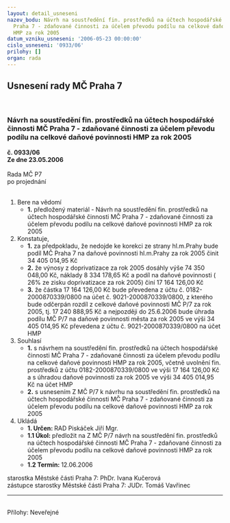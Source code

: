 ```yaml
---
layout: detail_usneseni
nazev_bodu: Návrh na soustředění fin. prostředků na účtech hospodářské činnosti MČ
  Praha 7 - zdaňované činnosti za účelem převodu podílu na celkové daňové povinnosti
  HMP za rok 2005
datum_vzniku_usneseni: '2006-05-23 00:00:00'
cislo_usneseni: '0933/06'
prilohy: []
organ: rada
---
```

<div id="ucUsn_pList" class="usn">
	<span><h2>Usnesení rady MČ Praha 7 </h2>
<br></span><div class="standBody">
<span><h3>Návrh na soustředění fin. prostředků na účtech hospodářské činnosti MČ Praha 7 - zdaňované činnosti za účelem převodu podílu na celkové daňové povinnosti HMP za rok 2005</h3></span><div class="center">
		<strong>č. 0933/06</strong><br>
	</div>
<div class="center">
		<strong>Ze dne 23.05.2006</strong><br><br>
	</div>Rada MČ P7<br> po projednání<br><br><ol>
<li>Bere na vědomí<ul><li>
<strong>1.</strong> předložený materiál - Návrh na soustředění fin. prostředků na účtech hospodářské činnosti MČ Praha 7 - zdaňované činnosti za účelem převodu podílu na celkové daňové povinnosti HMP za rok 2005</li></ul>
</li>
<li>Konstatuje,<ul>
<li>
<strong>1.</strong> za předpokladu, že nedojde ke korekci ze strany hl.m.Prahy bude podíl MČ Praha 7 na daňové povinnosti hl.m.Prahy za rok 2005 činit 34 405 014,95 Kč</li>
<li>
<strong>2.</strong> že výnosy z doprivatizace za rok 2005 dosáhly výše 74 350 048,00 Kč, náklady 8 334 178,65 Kč a podíl na daňové povinnosti ( 26% ze zisku doprivatizace za rok 2005) činí 17 164 126,00 Kč </li>
<li>
<strong>3.</strong> že částka 17 164 126,00 Kč bude převedena z účtu č. 0182-2000870339/0800 na účet č. 9021-2000870339/0800, z kterého bude odčerpán rozdíl z celkové daňové povinnosti MČ P/7 za rok 2005, tj. 17 240 888,95 Kč a nejpozději do 25.6.2006 bude úhrada podílu MČ P/7 na daňové povinnosti města za rok 2005 ve výši 34 405 014,95 Kč převedena z účtu č. 9021-2000870339/0800 na účet HMP         </li>
</ul>
</li>
<li>Souhlasí<ul>
<li>
<strong>1.</strong> s návrhem na soustředění fin. prostředků na účtech hospodářské činnosti MČ Praha 7 - zdaňované činnosti za účelem převodu podílu na celkové daňové povinnosti HMP za rok 2005, včetně uvolnění fin. prostředků z účtu 0182-2000870339/0800 ve výši 17 164 126,00 Kč a s úhradou  daňové povinnosti za rok 2005 ve výši 34 405 014,95 Kč na účet  HMP</li>
<li>
<strong>2.</strong> s usnesením Z MČ P/7 k návrhu na soustředění fin. prostředků na účtech hospodářské činnosti MČ Praha 7 - zdaňované činnosti za účelem převodu podílu na celkové daňové povinnosti HMP za rok 2005</li>
</ul>
</li>
<li>Ukládá<ul>
<li>
<strong>1. Určen: </strong>RAD Piskáček Jiří Mgr.</li>
<li>
<strong>1.1 Úkol: </strong>předložit na Z MČ P/7 návrh na soustředění fin. prostředků na účtech hospodářské činnosti MČ Praha 7 - zdaňované činnosti za účelem převodu podílu na celkové daňové povinnosti HMP za rok 2005</li>
<li>
<strong>1.2 Termín: </strong>12.06.2006</li>
</ul>
</li>
</ol>starostka Městské části Praha 7: PhDr. Ivana Kučerová<br>zástupce starostky Městské části Praha 7: JUDr. Tomáš Vavřinec <hr>
<br>Přílohy: Neveřejné</div>
</div>
